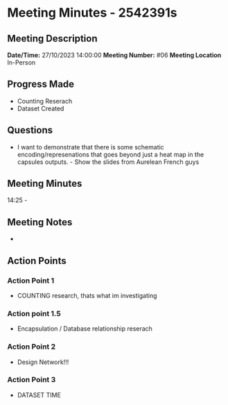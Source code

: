 # Meeting Minutes - 2542391s

## Meeting Description

**Date/Time:** 27/10/2023 14:00:00
**Meeting Number:** \#06
**Meeting Location** In-Person

## Progress Made

* Counting Reserach
* Dataset Created

## Questions

* I want to demonstrate that there is some schematic encoding/represenations that goes beyond just a heat map in the capsules outputs. - Show the slides from Aurelean French guys


## Meeting Minutes

14:25 -  

## Meeting Notes

* 

## Action Points

### Action Point 1

* COUNTING research, thats what im investigating

### Action point 1.5

* Encapsulation / Database relationship reserach

### Action Point 2

* Design Network!!!

### Action Point 3

* DATASET TIME